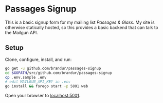 # Passages Signup

This is a basic signup form for my mailing list _Passages &
Glass_. My site is otherwise statically hosted, so this
provides a basic backend that can talk to the Mailgun API.

## Setup

Clone, configure, install, and run:

``` sh
go get -u github.com/brandur/passages-signup
cd $GOPATH/src/github.com/brandur/passages-signup
cp .env.sample .env
# edit MAILGUN_API_KEY in .env
go install && forego start -p 5001 web
```

Open your browser to [localhost:5001](http://localhost:5001).
